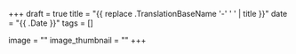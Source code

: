 +++
draft = true
title = "{{ replace .TranslationBaseName '-' ' ' | title }}"
date = "{{ .Date }}"
tags = []

image = ""
image_thumbnail = ""
+++
